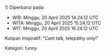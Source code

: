 ⏰ Diperbarui pada:
- WIB: Minggu, 20 April 2025 14.24.12 UTC
- WITA: Minggu, 20 April 2025 15.24.12 UTC
- WIT: Minggu, 20 April 2025 16.24.12 UTC

Kutipan Inspiratif:
"Cant talk, telepathy only!"


Kategori: funny

